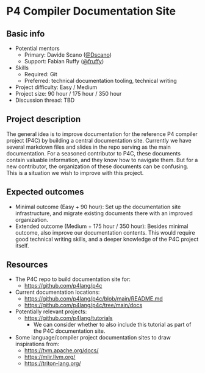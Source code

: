 # P4 Compiler Documentation Site

## Basic info

- Potential mentors
  - Primary: Davide Scano ([@Dscano](https://github.com/Dscano))
  - Support: Fabian Ruffy ([@fruffy](https://github.com/fruffy))
- Skills
  - Required: Git
  - Preferred: technical documentation tooling, technical writing
- Project difficulty: Easy / Medium
- Project size: 90 hour / 175 hour / 350 hour
- Discussion thread: TBD

## Project description

The general idea is to improve documentation for the reference P4 compiler project (P4C) by building a central documentation site. Currently we have several markdown files and slides in the repo serving as the main documentation. For a seasoned contributor to P4C, these documents contain valuable information, and they know how to navigate them. But for a new contributor, the organization of these documents can be confusing. This is a situation we wish to improve with this project.

## Expected outcomes

- Minimal outcome (Easy + 90 hour): Set up the documentation site infrastructure, and migrate existing documents there with an improved organization.
- Extended outcome (Medium + 175 hour / 350 hour): Besides minimal outcome, also improve our documentation contents. This would require good technical writing skills, and a deeper knowledge of the P4C project itself.

## Resources

- The P4C repo to build documentation site for:
  - https://github.com/p4lang/p4c
- Current documentation locations:
  - https://github.com/p4lang/p4c/blob/main/README.md
  - https://github.com/p4lang/p4c/tree/main/docs
- Potentially relevant projects:
  - https://github.com/p4lang/tutorials
    - We can consider whether to also include this tutorial as part of the P4C documentation site.
- Some language/compiler project documentation sites to draw inspirations from:
  - https://tvm.apache.org/docs/
  - https://mlir.llvm.org/
  - https://triton-lang.org/

